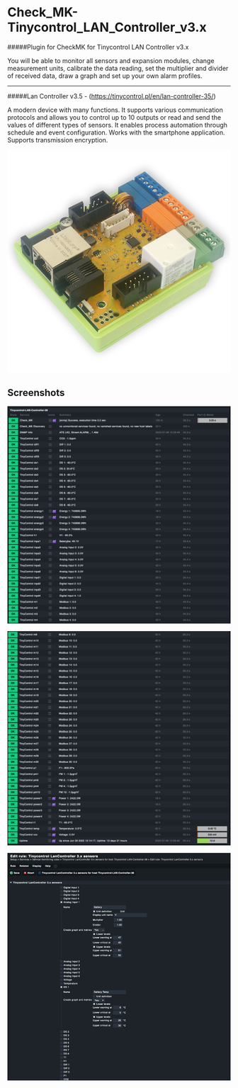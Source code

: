# Check_MK-Tinycontrol_LAN_Controller_v3.x

#####Plugin for CheckMK for Tinycontrol LAN Controller v3.x

You will be able to monitor all sensors and expansion modules, change measurement units, calibrate the data reading, set the multiplier and divider of received data, draw a graph and set up your own alarm profiles.

---

#####Lan Controller v3.5 - (https://tinycontrol.pl/en/lan-controller-35/)

A modern device with many functions. It supports various communication protocols and allows you to control up to 10 outputs or read and send the values of different types of sensors. It enables process automation through schedule and event configuration. Works with the smartphone application. Supports transmission encryption.

![Tinycontrol - Lan Controller v3.5](https://github.com/WojRep/Check_MK-Tinycontrol_LAN_Controller_v3.x/blob/main/.html/LAN_Kontroler_v38_new_color_GOLD_Edition_LANKON-008_foto_4.jpg?raw=true)

## Screenshots

![Screenshot 1](https://github.com/WojRep/Check_MK-Tinycontrol_LAN_Controller_v3.x/blob/main/.html/Tinycontroll_LK3x-01.png?raw=true)

![Screenshot 2](https://github.com/WojRep/Check_MK-Tinycontrol_LAN_Controller_v3.x/blob/main/.html/Tinycontroll_LK3x-02.png?raw=true)

![Screenshot 3](https://github.com/WojRep/Check_MK-Tinycontrol_LAN_Controller_v3.x/blob/main/.html/Tinycontroll_LK3x-03.png?raw=true)
